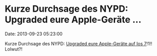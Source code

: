 Kurze Durchsage des NYPD: Upgraded eure Apple-Geräte \...
=========================================================

Date: 2013-09-23 05:23:00

Kurze Durchsage des NYPD: [Upgraded eure Apple-Geräte auf Ios
7](https://twitter.com/zottel/status/381870901157199872)!1!! Lolwut?!
